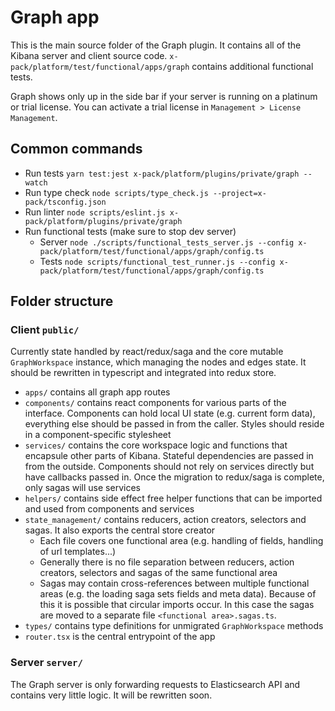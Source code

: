 # Graph app

This is the main source folder of the Graph plugin. It contains all of the Kibana server and client source code. `x-pack/platform/test/functional/apps/graph` contains additional functional tests.

Graph shows only up in the side bar if your server is running on a platinum or trial license. You can activate a trial license in `Management > License Management`.

## Common commands

- Run tests `yarn test:jest x-pack/platform/plugins/private/graph --watch`
- Run type check `node scripts/type_check.js --project=x-pack/tsconfig.json`
- Run linter `node scripts/eslint.js x-pack/platform/plugins/private/graph`
- Run functional tests (make sure to stop dev server)
  - Server `node ./scripts/functional_tests_server.js --config x-pack/platform/test/functional/apps/graph/config.ts`
  - Tests `node scripts/functional_test_runner.js --config x-pack/platform/test/functional/apps/graph/config.ts`

## Folder structure

### Client `public/`

Currently state handled by react/redux/saga and the core mutable `GraphWorkspace` instance, which managing the nodes and edges state. It should be rewritten in typescript and integrated into redux store.

- `apps/` contains all graph app routes
- `components/` contains react components for various parts of the interface. Components can hold local UI state (e.g. current form data), everything else should be passed in from the caller. Styles should reside in a component-specific stylesheet
- `services/` contains the core workspace logic and functions that encapsule other parts of Kibana. Stateful dependencies are passed in from the outside. Components should not rely on services directly but have callbacks passed in. Once the migration to redux/saga is complete, only sagas will use services
- `helpers/` contains side effect free helper functions that can be imported and used from components and services
- `state_management/` contains reducers, action creators, selectors and sagas. It also exports the central store creator
  - Each file covers one functional area (e.g. handling of fields, handling of url templates...)
  - Generally there is no file separation between reducers, action creators, selectors and sagas of the same functional area
  - Sagas may contain cross-references between multiple functional areas (e.g. the loading saga sets fields and meta data). Because of this it is possible that circular imports occur. In this case the sagas are moved to a separate file `<functional area>.sagas.ts`.
- `types/` contains type definitions for unmigrated `GraphWorkspace` methods
- `router.tsx` is the central entrypoint of the app

### Server `server/`

The Graph server is only forwarding requests to Elasticsearch API and contains very little logic. It will be rewritten soon.
